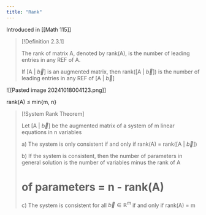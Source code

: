 ```yaml
---
title: "Rank"
---
```


Introduced in [[Math 115]]

> [!Definition 2.3.1]
>
> The rank of matrix A, denoted by rank(A), is the number of leading entries in any REF of A.
> 
> If \[A | $\vec{b}$] is an augmented matrix, then rank(\[A | $\vec{b}$]) is the number of leading entries in any REF of \[A | $\vec{b}$]


![[Pasted image 20241018004123.png]]

rank(A) $\leq$ min{m, n}

> [!System Rank Theorem]
> 
> Let \[A | $\vec{b}$] be the augmented matrix of a system of m linear equations in n variables
> 
> a) The system is only consistent if and only if rank(A) = rank(\[A | $\vec{b}$])
> 
> b) If the system is consistent, then the number of parameters in general solution is the number of variables minus the rank of A
>
>	# of parameters = n - rank(A)
>	
> c) The system is consistent for all $\vec{b} \in \mathbb{R}^m$ if and only if rank(A) = m

